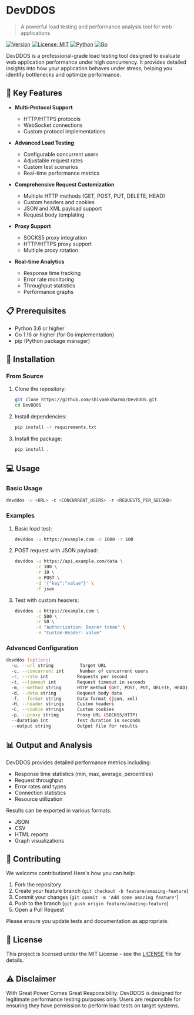 # DevDDOS

> A powerful load testing and performance analysis tool for web applications

[![Version](https://img.shields.io/badge/Version-1.0.0-brightgreen.svg)](https://github.com/shivamksharma/DevDDOS/releases/tag/v1.0.0)
[![License: MIT](https://img.shields.io/badge/License-MIT-yellow.svg)](https://opensource.org/licenses/MIT)
[![Python](https://img.shields.io/badge/Python-3.6%2B-blue.svg)](https://www.python.org/)
[![Go](https://img.shields.io/badge/Go-1.16%2B-00ADD8.svg)](https://golang.org/)

DevDDOS is a professional-grade load testing tool designed to evaluate web application performance under high concurrency. It provides detailed insights into how your application behaves under stress, helping you identify bottlenecks and optimize performance.

## 🚀 Key Features

- **Multi-Protocol Support**
  - HTTP/HTTPS protocols
  - WebSocket connections
  - Custom protocol implementations

- **Advanced Load Testing**
  - Configurable concurrent users
  - Adjustable request rates
  - Custom test scenarios
  - Real-time performance metrics

- **Comprehensive Request Customization**
  - Multiple HTTP methods (GET, POST, PUT, DELETE, HEAD)
  - Custom headers and cookies
  - JSON and XML payload support
  - Request body templating

- **Proxy Support**
  - SOCKS5 proxy integration
  - HTTP/HTTPS proxy support
  - Multiple proxy rotation

- **Real-time Analytics**
  - Response time tracking
  - Error rate monitoring
  - Throughput statistics
  - Performance graphs

## 📋 Prerequisites

- Python 3.6 or higher
- Go 1.16 or higher (for Go implementation)
- pip (Python package manager)

## 🔧 Installation

### From Source

1. Clone the repository:
   ```bash
   git clone https://github.com/shivamksharma/DevDDOS.git
   cd DevDDOS
   ```

2. Install dependencies:
   ```bash
   pip install -r requirements.txt
   ```

3. Install the package:
   ```bash
   pip install .
   ```

## 💻 Usage

### Basic Usage

```bash
devddos -u <URL> -c <CONCURRENT_USERS> -r <REQUESTS_PER_SECOND>
```

### Examples

1. Basic load test:
   ```bash
   devddos -u https://example.com -c 1000 -r 100
   ```

2. POST request with JSON payload:
   ```bash
   devddos -u https://api.example.com/data \
           -c 100 \
           -r 10 \
           -m POST \
           -d '{"key":"value"}' \
           -f json
   ```

3. Test with custom headers:
   ```bash
   devddos -u https://example.com \
           -c 500 \
           -r 50 \
           -H "Authorization: Bearer token" \
           -H "Custom-Header: value"
   ```

### Advanced Configuration

```bash
devddos [options]
  -u, --url string          Target URL
  -c, --concurrent int      Number of concurrent users
  -r, --rate int           Requests per second
  -t, --timeout int        Request timeout in seconds
  -m, --method string      HTTP method (GET, POST, PUT, DELETE, HEAD)
  -d, --data string        Request body data
  -f, --format string      Data format (json, xml)
  -H, --header strings     Custom headers
  -C, --cookie strings     Custom cookies
  -p, --proxy string       Proxy URL (SOCKS5/HTTP)
  --duration int           Test duration in seconds
  --output string          Output file for results
```

## 📊 Output and Analysis

DevDDOS provides detailed performance metrics including:

- Response time statistics (min, max, average, percentiles)
- Request throughput
- Error rates and types
- Connection statistics
- Resource utilization

Results can be exported in various formats:
- JSON
- CSV
- HTML reports
- Graph visualizations

## 🤝 Contributing

We welcome contributions! Here's how you can help:

1. Fork the repository
2. Create your feature branch (`git checkout -b feature/amazing-feature`)
3. Commit your changes (`git commit -m 'Add some amazing feature'`)
4. Push to the branch (`git push origin feature/amazing-feature`)
5. Open a Pull Request

Please ensure you update tests and documentation as appropriate.

## 📝 License

This project is licensed under the MIT License - see the [LICENSE](LICENSE) file for details.

## ⚠️ Disclaimer

With Great Power Comes Great Responsibility: DevDDOS is designed for legitimate performance testing purposes only. Users are responsible for ensuring they have permission to perform load tests on target systems.

